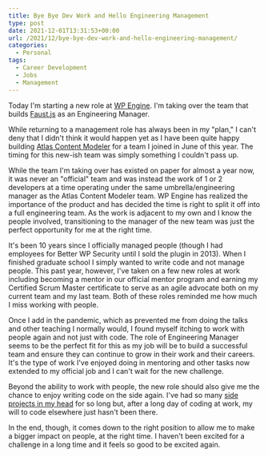 ```yaml
---
title: Bye Bye Dev Work and Hello Engineering Management
type: post
date: 2021-12-01T13:31:53+00:00
url: /2021/12/bye-bye-dev-work-and-hello-engineering-management/
categories:
  - Personal
tags:
  - Career Development
  - Jobs
  - Management
---
```


Today I'm starting a new role at [WP Engine][1]. I'm taking over the team that builds [Faust.js][2] as an Engineering Manager.

While returning to a management role has always been in my "plan," I can't deny that I didn't think it would happen yet as I have been quite happy building [Atlas Content Modeler][3] for a team I joined in June of this year. The timing for this new-ish team was simply something I couldn't pass up.

While the team I'm taking over has existed on paper for almost a year now, it was never an "official" team and was instead the work of 1 or 2 developers at a time operating under the same umbrella/engineering manager as the Atlas Content Modeler team. WP Engine has realized the importance of the product and has decided the time is right to split it off into a full engineering team. As the work is adjacent to my own and I know the people involved, transitioning to the manager of the new team was just the perfect opportunity for me at the right time.

It's been 10 years since I officially managed people (though I had employees for Better WP Security until I sold the plugin in 2013). When I finished graduate school I simply wanted to write code and not manage people. This past year, however, I've taken on a few new roles at work including becoming a mentor in our official mentor program and earning my Certified Scrum Master certificate to serve as an agile advocate both on my current team and my last team. Both of these roles reminded me how much I miss working with people.

Once I add in the pandemic, which as prevented me from doing the talks and other teaching I normally would, I found myself itching to work with people again and not just with code. The role of Engineering Manager seems to be the perfect fit for this as my job will be to build a successful team and ensure they can continue to grow in their work and their careers. It's the type of work I've enjoyed doing in mentoring and other tasks now extended to my official job and I can't wait for the new challenge.

Beyond the ability to work with people, the new role should also give me the chance to enjoy writing code on the side again. I've had so many [side projects in my head][4] for so long but, after a long day of coding at work, my will to code elsewhere just hasn't been there.

In the end, though, it comes down to the right position to allow me to make a bigger impact on people, at the right time. I haven't been excited for a challenge in a long time and it feels so good to be excited again.

 [1]: https://wpengine.com
 [2]: https://faustjs.org
 [3]: https://github.com/wpengine/atlas-content-modeler
 [4]: /2021/10/three-projects-for-when-i-have-a-laptop-again/